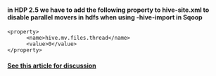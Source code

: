 #### in HDP 2.5 we have to add the following property to hive-site.xml to disable parallel movers in hdfs when using -hive-import in Sqoop
```
<property>
      <name>hive.mv.files.thread</name>
      <value>0</value>
</property>
```

#### [See this article for discussion](https://community.hortonworks.com/questions/61899/sqoop-hive-import-failing.html#answer-80353)

